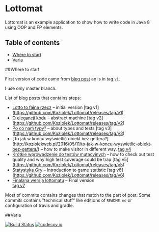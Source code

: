 # Lottomat

Lottomat is an example application to show how to write code in Java 8 using OOP and FP elements.
 
## Table of contents
 - [Where to start](#Where-to-start)
 - [Varia](#Varia)
 
 
##Where to start 

First version of code came from [blog post](http://koziolekweb.pl/2016/05/08/lotto-to-fajna-rzecz/) an is in tag `v1`.

I use only master branch.

List of blog posts that contains steps:

+ [Lotto to fajna rzecz](http://koziolekweb.pl/2016/05/08/lotto-to-fajna-rzecz/) – initial version [tag v1]
(https://github.com/Koziolek/Lottomat/releases/tag/v1)
+ [O elegancji kodu](http://koziolekweb.pl/2016/05/09/o-elegancji-kodu/) – abstract machine [tag v2]
(https://github.com/Koziolek/Lottomat/releases/tag/v2)
+ [Po co nam typy?](http://koziolekweb.pl/2016/05/10/po-co-nam-typy/) – about types and tests [tag v3]
(https://github.com/Koziolek/Lottomat/releases/tag/v3)
+ [To jak w końcu wyświetlić obiekt bez gettera?]
(http://koziolekweb.pl/2016/05/11/to-jak-w-koncu-wyswietlic-obiekt-bez-gettera/) – how to make visitor in different 
way. [tag v4](https://github.com/Koziolek/Lottomat/releases/tag/v4)
+ [Krótkie wprowadzenie do testów mutacyjnych](http://koziolekweb.pl/2016/05/12/krotkie-wprowadzenie-do-testow-mutacyjnych/) – how to check out test quality and why high test coverage could be trap [tag v5]
(https://github.com/Koziolek/Lottomat/releases/tag/v5)
+ [Statystyka Gry](http://koziolekweb.pl/2016/05/13/statystyka-gry/) – Introduction to game statistic [tag v6]
(https://github.com/Koziolek/Lottomat/releases/tag/v6)
+ [Finalana wersja lottomatu](http://koziolekweb.pl/2016/05/13/finalna-wersja-lottomatu/) – Final version   
[tag v7](https://github.com/Koziolek/Lottomat/releases/tag/v7)

Most of commits contains changes that match to the part of post. Some commits contains "technical stuff" like 
editions of `README.md` or configuration of travis and gradle. 

##Varia

[![Build Status](https://travis-ci.org/Koziolek/Lottomat.svg?branch=master)](https://travis-ci.org/Koziolek/Lottomat)
[![codecov.io](https://codecov.io/github/Koziolek/Lottomat/coverage.svg?branch=master)](https://codecov.io/github/Koziolek/Lottomat?branch=master) 

